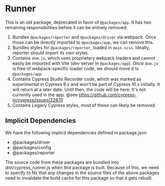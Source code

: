 # Runner

This is an old package, deprecated in favor of `@packages/app`. It has two remaining responsibilities before it can be entirely removed:

1. Bundles `@packages/reporter` and `@packages/driver` via webpack. Once those can be directly imported to `@packages/app`, we can remove this.
2. Bundles styles for `@packages/reporter`, loaded in `main.scss`. Ideally, reporter should import its own styles.
3. Contains `dom.js`, which uses proprietary webpack loaders and cannot easily be imported with Vite (dev server in `@packages/app`). Once `dom.js` is free of webpack-specific loader code, we should move it to `@packages/app`.
4. Contains Cypress Studio Recorder code, which was marked as experimental in Cypress 9.x and won't be part of Cypress 10.x initially. It will return at a later date. Until then, the code will be here. It's not currently used in the app. @see https://github.com/cypress-io/cypress/issues/22870
5. Contains Legacy Cypress styles, most of these can likely be removed.

## Implicit Dependencies

We have the following implicit dependencies defined in package.json

- @packages/driver
- @packages/config
- @packages/reporter

The source code from these packages are bundled into dist/cypress_runner.js when this package is built. Because of this, we need to specify to Nx that any changes in the source files of the above packages need to invalidate the build cache for this package so that it gets rebuilt.

